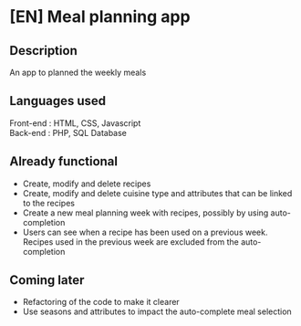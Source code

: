 # [EN] Meal planning app

## Description

An app to planned the weekly meals

## Languages used

Front-end : HTML, CSS, Javascript <br>
Back-end : PHP, SQL Database

## Already functional

* Create, modify and delete recipes
* Create, modify and delete cuisine type and attributes that can be linked to the recipes
* Create a new meal planning week with recipes, possibly by using auto-completion
* Users can see when a recipe has been used on a previous week. Recipes used in the previous week are excluded from the auto-completion

## Coming later

* Refactoring of the code to make it clearer
* Use seasons and attributes to impact the auto-complete meal selection 
